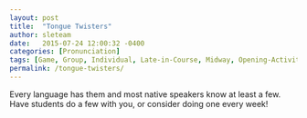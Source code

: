 ```yaml
---
layout: post
title:  "Tongue Twisters"
author: sleteam
date:   2015-07-24 12:00:32 -0400
categories: [Pronunciation]
tags: [Game, Group, Individual, Late-in-Course, Midway, Opening-Activity, Quick]
permalink: /tongue-twisters/
---
```

Every language has them and most native speakers know at least a few. Have students do a few with you, or consider doing one every week!